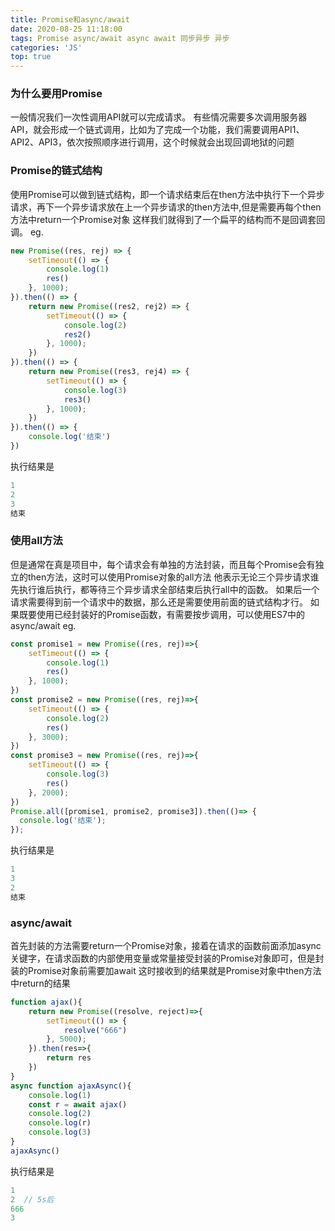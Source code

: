 ```yaml
---
title: Promise和async/await
date: 2020-08-25 11:18:00
tags: Promise async/await async await 同步异步 异步
categories: 'JS'
top: true
---
```

### 为什么要用Promise
一般情况我们一次性调用API就可以完成请求。
有些情况需要多次调用服务器API，就会形成一个链式调用，比如为了完成一个功能，我们需要调用API1、API2、API3，依次按照顺序进行调用，这个时候就会出现回调地狱的问题

### Promise的链式结构
使用Promise可以做到链式结构，即一个请求结束后在then方法中执行下一个异步请求，再下一个异步请求放在上一个异步请求的then方法中,但是需要再每个then方法中return一个Promise对象
这样我们就得到了一个扁平的结构而不是回调套回调。
eg.
```js
new Promise((res, rej) => {
    setTimeout(() => {
        console.log(1)
        res()
    }, 1000);
}).then(() => {
    return new Promise((res2, rej2) => {
        setTimeout(() => {
            console.log(2)
            res2()
        }, 1000);
    })
}).then(() => {
    return new Promise((res3, rej4) => {
        setTimeout(() => {
            console.log(3)
            res3()
        }, 1000);
    })
}).then(() => {
    console.log('结束')
})
```
<!--more-->
执行结果是
```js
1
2
3
结束
```
### 使用all方法
但是通常在真是项目中，每个请求会有单独的方法封装，而且每个Promise会有独立的then方法，这时可以使用Promise对象的all方法
他表示无论三个异步请求谁先执行谁后执行，都等待三个异步请求全部结束后执行all中的函数。
如果后一个请求需要得到前一个请求中的数据，那么还是需要使用前面的链式结构才行。
如果既要使用已经封装好的Promise函数，有需要按步调用，可以使用ES7中的async/await
eg.
```js
const promise1 = new Promise((res, rej)=>{
    setTimeout(() => {
        console.log(1)
        res()
    }, 1000);
})
const promise2 = new Promise((res, rej)=>{
    setTimeout(() => {
        console.log(2)
        res()
    }, 3000);
})
const promise3 = new Promise((res, rej)=>{
    setTimeout(() => {
        console.log(3)
        res()
    }, 2000);
})
Promise.all([promise1, promise2, promise3]).then(()=> {
  console.log('结束');
});
```
执行结果是
```js
1
3
2
结束
```
### async/await
首先封装的方法需要return一个Promise对象，接着在请求的函数前面添加async关键字，在请求函数的内部使用变量或常量接受封装的Promise对象即可，但是封装的Promise对象前需要加await
这时接收到的结果就是Promise对象中then方法中return的结果
```js
function ajax(){
    return new Promise((resolve, reject)=>{
        setTimeout(() => {
            resolve("666")
        }, 5000);
    }).then(res=>{
        return res
    })
}
async function ajaxAsync(){
    console.log(1)
    const r = await ajax()    
    console.log(2)
    console.log(r)    
    console.log(3)
}
ajaxAsync()
```
执行结果是
```js
1
2  // 5s后
666
3
```